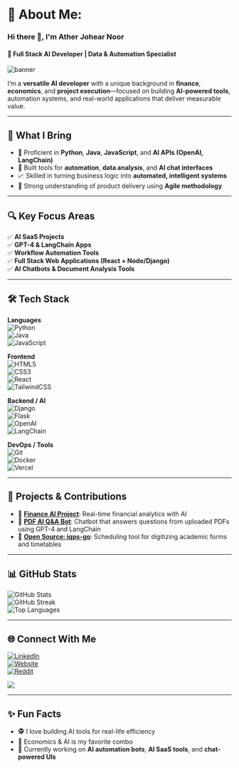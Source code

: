 # 💫 About Me:
### Hi there 👋, I'm **Ather Johear Noor**  
#### 🚀 Full Stack AI Developer | Data & Automation Specialist

![banner](https://media.licdn.com/dms/image/v2/D5616AQFIzmtRxuJbDA/profile-displaybackgroundimage-shrink_350_1400/B56ZXuDbTZGQAc-/0/1743455631743?e=1756944000&v=beta&t=Bhm-Fm4zh9tamxyXAaN5U4OirZ8WqoZcCv3MxEnoDEI)

I’m a **versatile AI developer** with a unique background in **finance**, **economics**, and **project execution**—focused on building **AI-powered tools**, automation systems, and real-world applications that deliver measurable value.

---

## 🌟 What I Bring

- 🧠 Proficient in **Python**, **Java**, **JavaScript**, and **AI APIs (OpenAI, LangChain)**  
- 🔧 Built tools for **automation**, **data analysis**, and **AI chat interfaces**  
- 📈 Skilled in turning business logic into **automated, intelligent systems**  
- 💼 Strong understanding of product delivery using **Agile methodology**

---

## 🔍 Key Focus Areas

✅ **AI SaaS Projects**  
✅ **GPT-4 & LangChain Apps**  
✅ **Workflow Automation Tools**  
✅ **Full Stack Web Applications (React + Node/Django)**  
✅ **AI Chatbots & Document Analysis Tools**

---

## 🛠️ Tech Stack

**Languages**  
![Python](https://img.shields.io/badge/python-%233776AB.svg?style=for-the-badge&logo=python&logoColor=%23FFD43B)  
![Java](https://img.shields.io/badge/java-%23ED8B00.svg?style=for-the-badge&logo=openjdk&logoColor=white)  
![JavaScript](https://img.shields.io/badge/javascript-%23323330.svg?style=for-the-badge&logo=javascript&logoColor=%23F7DF1E)

**Frontend**  
![HTML5](https://img.shields.io/badge/html5-%23E34F26.svg?style=for-the-badge&logo=html5&logoColor=white)  
![CSS3](https://img.shields.io/badge/css3-%231572B6.svg?style=for-the-badge&logo=css3&logoColor=white)  
![React](https://img.shields.io/badge/react-%2320232a.svg?style=for-the-badge&logo=react&logoColor=%2361DAFB)  
![TailwindCSS](https://img.shields.io/badge/tailwindcss-%2338B2AC.svg?style=for-the-badge&logo=tailwind-css&logoColor=white)

**Backend / AI**  
![Django](https://img.shields.io/badge/django-%23092E20.svg?style=for-the-badge&logo=django&logoColor=white)  
![Flask](https://img.shields.io/badge/flask-%23000.svg?style=for-the-badge&logo=flask&logoColor=white)  
![OpenAI](https://img.shields.io/badge/OpenAI-API-blue?style=for-the-badge&logo=openai&logoColor=white)  
![LangChain](https://img.shields.io/badge/LangChain-AI-green?style=for-the-badge)

**DevOps / Tools**  
![Git](https://img.shields.io/badge/git-%23F05033.svg?style=for-the-badge&logo=git&logoColor=white)  
![Docker](https://img.shields.io/badge/docker-%230db7ed.svg?style=for-the-badge&logo=docker&logoColor=white)  
![Vercel](https://img.shields.io/badge/vercel-%23000000.svg?style=for-the-badge&logo=vercel&logoColor=white)

---

## 🚀 Projects & Contributions

- 🔗 [**Finance AI Project**](https://www.linkedin.com/feed/update/urn:li:activity:7264836033647636480/): Real-time financial analytics with AI  
- 🔗 [**PDF AI Q&A Bot**](https://github.com/atherjnoor): Chatbot that answers questions from uploaded PDFs using GPT-4 and LangChain  
- 🔗 [**Open Source: iqps-go**](https://github.com/metakgp/iqps-go): Scheduling tool for digitizing academic forms and timetables

---

## 📊 GitHub Stats

![GitHub Stats](https://github-readme-stats.vercel.app/api?username=atherjnoor&theme=radical&show_icons=true&hide_border=false)  
![GitHub Streak](https://github-readme-streak-stats.herokuapp.com/?user=atherjnoor&theme=radical&hide_border=false)  
![Top Languages](https://github-readme-stats.vercel.app/api/top-langs/?username=atherjnoor&theme=radical&hide_border=false&layout=compact)

---

## 🌐 Connect With Me

[![LinkedIn](https://img.shields.io/badge/LinkedIn-%230077B5.svg?logo=linkedin&logoColor=white)](https://www.linkedin.com/in/ather-johear-noor-621541278/)  
[![Website](https://img.shields.io/badge/Website-%23F7DF1E.svg?logo=icloud&logoColor=black)](https://atherjohearn.wixsite.com/my-website)  
[![Reddit](https://img.shields.io/badge/Reddit-%23FF4500.svg?logo=reddit&logoColor=white)](https://www.reddit.com/user/Icy_Show5139/)  

[![](https://visitcount.itsvg.in/api?id=atherjnoor&label=Profile%20Views&color=0&icon=5)](https://visitcount.itsvg.in)

---

## ✨ Fun Facts

- 🕵️ I love building AI tools for real-life efficiency  
- 🧠 Economics & AI is my favorite combo  
- 🎯 Currently working on **AI automation bots**, **AI SaaS tools**, and **chat-powered UIs**

